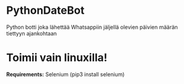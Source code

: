 # PythonDateBot
Python botti joka lähettää Whatsappiin jäljellä olevien päivien määrän tiettyyn ajankohtaan

# Toimii vain linuxilla!

__Requirements:__
Selenium (pip3 install selenium)


